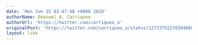 ```yaml
---
date: 'Mon Jun 15 03:47:48 +0000 2020'
authorName: Emanuel A. Carriqueo
authorUrl: 'https://twitter.com/carriqueo_a'
originalPost: 'https://twitter.com/carriqueo_a/status/1272375227830480896'
layout: like
---
```

